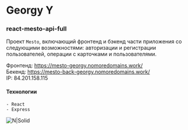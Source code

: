 # Georgy Y

### react-mesto-api-full
Проект `Mesto`, включающий фронтенд и бэкенд части приложения со следующими возможностями: авторизации и регистрации пользователей, операции с карточками и пользователями.
  
Фронтенд: https://mesto-georgy.nomoredomains.work/  
Бекенд: https://mesto-back-georgy.nomoredomains.work/  
IP: 84.201.158.115

#### Технологии

```
- React
- Express
```

![N|Solid](https://img.shields.io/badge/-©%202021-red)

